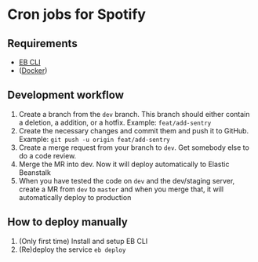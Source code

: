 # Cron jobs for Spotify

## Requirements

- [EB CLI](https://github.com/aws/aws-elastic-beanstalk-cli)
- ([Docker](https://docs.docker.com/install/))

## Development workflow

1. Create a branch from the `dev` branch. This branch should either contain a
   deletion, a addition, or a hotfix. Example: `feat/add-sentry`
2. Create the necessary changes and commit them and push it to GitHub. Example:
   `git push -u origin feat/add-sentry`
3. Create a merge request from your branch to `dev`. Get somebody else to do a
   code review.
4. Merge the MR into dev. Now it will deploy automatically to Elastic Beanstalk
5. When you have tested the code on `dev` and the dev/staging server, create a
   MR from `dev` to `master` and when you merge that, it will automatically
   deploy to production

## How to deploy manually

1. (Only first time) Install and setup EB CLI
2. (Re)deploy the service `eb deploy`
